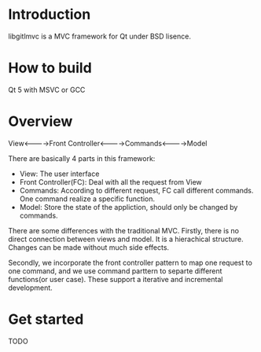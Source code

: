 Introduction
============

libgitlmvc is a MVC framework for Qt under BSD lisence.

How to build
============
Qt 5 with MSVC or GCC

Overview
========

View<---->Front Controller<---->Commands<---->Model

There are basically 4 parts in this framework:
* View: The user interface
* Front Controller(FC): Deal with all the request from View
* Commands: According to different request, FC call different commands. One command realize a specific function.
* Model: Store the state of the appliction, should only be changed by commands.

There are some differences with the traditional MVC. 
Firstly, there is no direct connection between views and model. It is a hierachical structure. Changes can be made without much side effects.

Secondly, we incorporate the front controller pattern to map one request to one command, and we use command parttern to separte different functions(or user case). These support a iterative and incremental development.

Get started
===========

TODO